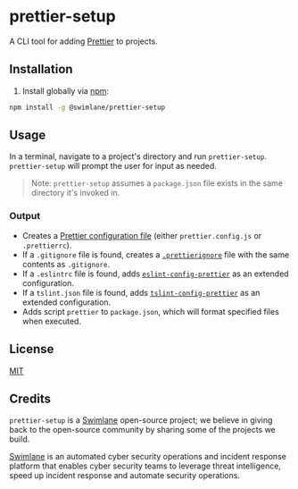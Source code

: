 # prettier-setup
A CLI tool for adding [Prettier](https://prettier.io) to projects.

## Installation
1. Install globally via [npm](https://npmjs.com):
```bash
npm install -g @swimlane/prettier-setup
```

## Usage
In a terminal, navigate to a project's directory and run `prettier-setup`.
`prettier-setup` will prompt the user for input as needed.
> Note: `prettier-setup` assumes a `package.json` file exists in the same directory it's invoked in.

### Output
 - Creates a [Prettier configuration file](https://prettier.io/docs/en/configuration.html) (either `prettier.config.js` or `.prettierrc`).
 - If a `.gitignore` file is found, creates a [`.prettierignore`](https://prettier.io/docs/en/ignore.html) file with the same contents as `.gitignore`.
 - If a `.eslintrc` file is found, adds [`eslint-config-prettier`](https://github.com/prettier/eslint-config-prettier) as an extended configuration.
 - If a `tslint.json` file is found, adds [`tslint-config-prettier`](https://github.com/alexjoverm/tslint-config-prettier) as an extended configuration.
 - Adds script `prettier` to `package.json`, which will format specified files when executed.

## License
[MIT](LICENSE)

## Credits
`prettier-setup` is a [Swimlane](http://swimlane.com) open-source project; we
believe in giving back to the open-source community by sharing some of the
projects we build.

[Swimlane](http://www.swimlane.com) is an automated cyber security operations and incident response
platform that enables cyber security teams to leverage threat intelligence,
speed up incident response and automate security operations.
